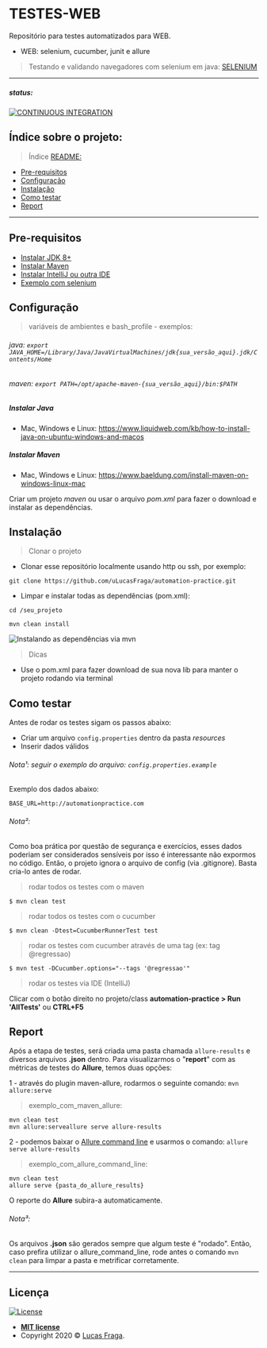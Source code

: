 # TESTES-WEB

Repositório para testes automatizados para WEB.
- WEB: selenium, cucumber, junit e allure

> Testando e validando navegadores com selenium em java: [SELENIUM](https://github.com/SeleniumHQ/selenium)

---

##### status:

[![CONTINUOUS INTEGRATION](https://github.com/uLucasFraga/automation-practice/workflows/CONTINUOUS%20INTEGRATION/badge.svg?branch=develop)](https://github.com/uLucasFraga/automation-practice/actions)


## Índice sobre o projeto:

> Índice [README:](https://github.com/uLucasFraga/automation-practice/blob/master/README.md)

- [Pre-requisitos](#pre-requisitos)
- [Configuração](#configuração)
- [Instalação](#instalação)
- [Como testar](#como-testar)
- [Report](#report)

---

## Pre-requisitos

- [Instalar JDK 8+](https://www.oracle.com/java/technologies/javase-downloads.html)
- [Instalar Maven](https://maven.apache.org/install.html)
- [Instalar IntelliJ ou outra IDE](https://www.jetbrains.com/idea/download/)
- [Exemplo com selenium](https://medium.com/@mlvandijk/getting-started-with-cucumber-in-java-a-10-minute-tutorial-586652d2c82)

## Configuração

> variáveis de ambientes e bash_profile - exemplos:

###### java: `export JAVA_HOME=/Library/Java/JavaVirtualMachines/jdk{sua_versão_aqui}.jdk/Contents/Home`

###### maven: `export PATH=/opt/apache-maven-{sua_versão_aqui}/bin:$PATH`

##### Instalar Java
- Mac, Windows e Linux: https://www.liquidweb.com/kb/how-to-install-java-on-ubuntu-windows-and-macos

##### Instalar Maven
- Mac, Windows e Linux: https://www.baeldung.com/install-maven-on-windows-linux-mac

Criar um projeto _maven_ ou usar o arquivo _pom.xml_ para fazer o download e instalar as dependências.

## Instalação

> Clonar o projeto

- Clonar esse repositório localmente usando http ou ssh, por exemplo:

`git clone https://github.com/uLucasFraga/automation-practice.git`

- Limpar e instalar todas as dependências (pom.xml):

`cd /seu_projeto`

`mvn clean install`

![Instalando as dependências via mvn](http://g.recordit.co/vCNaZgadVu.gif)

> Dicas

- Use o pom.xml para fazer download de sua nova lib para manter o projeto rodando via terminal

## Como testar

Antes de rodar os testes sigam os passos abaixo:

- Criar um arquivo `config.properties` dentro da pasta *resources*
- Inserir dados válidos

###### Nota¹: seguir o exemplo do arquivo: `config.properties.example`
Exemplo dos dados abaixo:

```
BASE_URL=http://automationpractice.com
```

###### Nota²:
Como boa prática por questão de segurança e exercícios, esses dados poderiam ser considerados sensíveis por isso é interessante não expormos no código.
Então, o projeto ignora o arquivo de config (via .gitignore). Basta cria-lo antes de rodar.

> rodar todos os testes com o maven
```
$ mvn clean test
```

> rodar todos os testes com o cucumber
```
$ mvn clean -Dtest=CucumberRunnerTest test
```

> rodar os testes com cucumber através de uma tag (ex: tag @regressao)
```
$ mvn test -DCucumber.options="--tags '@regressao'"
```

> rodar os testes via IDE (IntelliJ)

Clicar com o botão direito no projeto/class **automation-practice > Run 'AllTests'** ou **CTRL+F5**

## Report
Após a etapa de testes, será criada uma pasta chamada `allure-results` e diversos arquivos **.json** dentro.
Para visualizarmos o "**report**" com as métricas de testes do **Allure**, temos duas opções:

1 - através do plugin maven-allure, rodarmos o seguinte comando: `mvn allure:serve`

> exemplo_com_maven_allure:
```
mvn clean test
mvn allure:serveallure serve allure-results
```

2 - podemos baixar o [Allure command line](https://github.com/etki/allure-cli) e usarmos o comando: `allure serve allure-results`

> exemplo_com_allure_command_line:
```
mvn clean test
allure serve {pasta_do_allure_results}
```
O reporte do **Allure** subira-a automaticamente.

###### Nota³:
Os arquivos **.json** são gerados sempre que algum teste é "rodado".
Então, caso prefira utilizar o allure_command_line, rode antes o comando `mvn clean` para limpar a pasta e metrificar corretamente.

--- 

## Licença

[![License](http://img.shields.io/:license-mit-blue.svg?style=flat-square)](http://badges.mit-license.org)

- **[MIT license](http://opensource.org/licenses/mit-license.php)**
- Copyright 2020 © <a href="https://www.linkedin.com/in/ulucasfraga/" target="_blank">Lucas Fraga</a>.